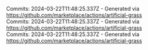 Commits: 2024-03-22T11:48:25.337Z - Generated via https://github.com/marketplace/actions/artificial-grass
<br>
Commits: 2024-03-22T11:48:25.337Z - Generated via https://github.com/marketplace/actions/artificial-grass
<br>
Commits: 2024-03-22T11:48:25.337Z - Generated via https://github.com/marketplace/actions/artificial-grass
<br>
